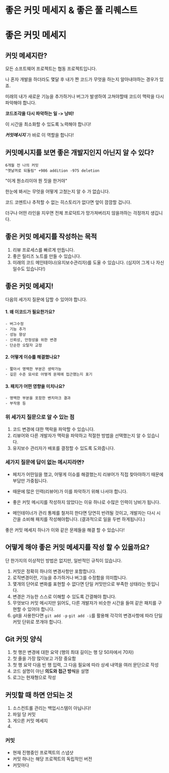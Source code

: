 # 좋은 커밋 메세지 & 좋은 풀 리퀘스트

# 좋은 커밋 메세지

## 커밋 메세지란?

모든 소프트웨어 프로젝트는 협동 프로젝트입니다.

나 혼자 개발을 하더라도 몇달 후 내가 짠 코드가 무엇을 하는지 알아내야하는 경우가 있죠.

미래의 내가 새로운 기능을 추가하거나 버그가 발생하여 고쳐야할때 코드이 맥락을 다시 파악해야 합니다.

**코드조각을 다시 파악하는 일 -> 낭비!**

이 시간을 최소화할 수 있도록 노력해야 합니다!

***커밋메시지*** 가 바로 이 역할을 합니다!

## 커밋메시지를 보면 좋은 개발지인지 아닌지 알 수 있다?

```
6개월 전 나의 커밋
"옛날꺼로 되돌림" +986 addition -975 deletion
```
"이게 뭔소리이야 뭔 짓을 한거야"

한눈에 봐서는 무엇을 어떻게 고쳤는지 알 수 가 없습니다.

코드 코멘트나 추적할 수 없는 히스토리가 없다면 앞이 깜깜할 겁니다. 

더구나 어떤 라인을 지우면 전체 프로덕트가 망가져버리지 않을까하는 걱정까지 생깁니다.

## 좋은 커밋 메세지를 작성하는 목적

1. 리뷰 프로세스를 빠르게 만듭니다.
2. 좋은 릴리즈 노트를 만들 수 있습니다.
3. 미래의 코드 메인테이너(유지보수관리자)를 도울 수 있습니다. (심지어 그게 나 자신일수도 있습니다!)

## 좋은 커밋 메세지!

다음의 세가지 질문에 답할 수 있어야 합니다.

#### 1. 왜 이코드가 필요한가요?
    - 버그수정
    - 기능 추가
    - 성능 향상
    - 신뢰성, 안정성을 위한 변경
    - 단순한 오탈자 교정

#### 2. 어떻게 이슈를 해결했나요?
    - 짧아서 명백한 부분은 생략가능
    - 깊은 수준 묘사로 어떻게 문제에 접근했는지 표기

#### 3. 패치가 어떤 영향을 미치나요?
    - 명백한 부분을 포함한 벤치마크 결과
    - 부작용 등

### 위 세가지 질문으로 알 수 있는 점

1. 코드 변경에 대한 맥락을 파악할 수 있습니다.
2. 리뷰어와 다른 개발자가 맥락을 파악하고 적절한 방법을 선택했는지 알 수 있습니다.
3. 유지보수 관리자가 배포를 결정할 수 있도록 도와줍니다.

### 세가지 질문에 답이 없는 메시지라면?
 - 페치가 어떤일을 했고, 어떻게 이슈를 해결했는지 리뷰어가 직접 찾아야하기 때문에 부담만 가중됩니다.

 - 때문에 많은 인력(리뷰어)가 이를 파악하기 위해 나서야 합니다.

 - 좋은 커밋 메시지를 작성하지 않았다는 이유 하나로 수많은 인력이 낭비가 됩니다.

 - 메인테이너가 관리 통제를 철저히 한다면 당연히 반려될 것이고, 개발자는 다시 시간을 소비해 패치를 작성해야합니다. (결과적으로 일을 두번 하게됩니다.)

좋은 커밋 메세지 하나가 이와 같은 문제들을 해결 할 수 있습니다! 

## 어떻게 해야 좋은 커밋 메세지를 작성 할 수 있을까요?

단 한가지의 이상적인 방법은 없지만, 일반적인 규칙이 있습니다.

1. 커밋은 정확히 하나의 변경사항만 포함합니다.
2. 로직변경이란, 기능을 추가하거나 버그를 수정함을 의미합니다.
3. 몇개의 단어로 변화를 표현할 수 없다면 단일 커밋만으로 부족한 상태라는 뜻입니다.
4. 변경은 가능한 스스로 이해할 수 있도록 간결해야 합니다.
5. 무엇보다 커밋 메시지만 읽어도, 다른 개발자가 비슷한 시간을 들여 같은 패치를 구현할 수 있어야 합니다.
6. git을 사용한다면 `git add -p` `git add -i`를 활용해 각각의 변경사항에 따라 단일 커밋 단위로 쪼개야 합니다.

## Git 커밋 양식

1. 첫 행은 변경에 대한 요약 (행의 최대 길이는 행 당 50자에서 70자)
2. 첫 줄을 가장 많이보고 가장 중요함
3. 첫 행 요약 다음 빈 행 입력, 그 다음 필요에 따라 상세 내역을 여러 문단으로 작성
4. 코드 설명이 아닌 **의도와 접근 방식**을 설명
5. 로그는 현재형으로 작성

## 커밋할 때 하면 안되는 것

1. 소스컨트롤 관리는 백업시스템이 아닙니다!
2. 파일 당 커밋
3. 게으른 커밋 메세지
4. 

### 커밋

- 현재 진행중인 프로젝트의 스냅샷
- 커밋 하나는 해당 프로젝트의 독립적인 버전
- 커밋마다 
